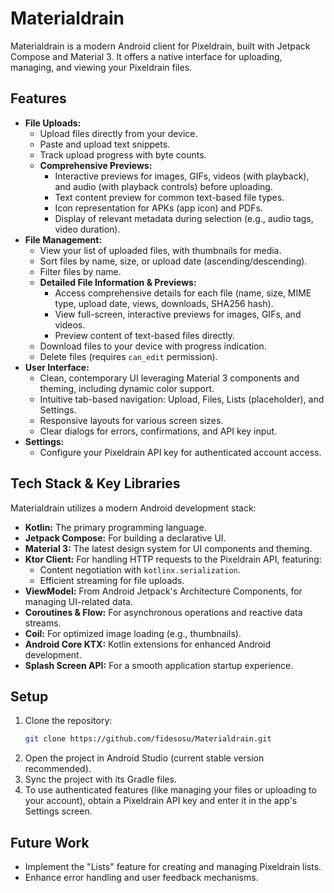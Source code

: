 # Materialdrain

Materialdrain is a modern Android client for Pixeldrain, built with Jetpack Compose and Material 3. It offers a native interface for uploading, managing, and viewing your Pixeldrain files.

## Features

*   **File Uploads:**
    *   Upload files directly from your device.
    *   Paste and upload text snippets.
    *   Track upload progress with byte counts.
    *   **Comprehensive Previews:**
        *   Interactive previews for images, GIFs, videos (with playback), and audio (with playback controls) before uploading.
        *   Text content preview for common text-based file types.
        *   Icon representation for APKs (app icon) and PDFs.
        *   Display of relevant metadata during selection (e.g., audio tags, video duration).
*   **File Management:**
    *   View your list of uploaded files, with thumbnails for media.
    *   Sort files by name, size, or upload date (ascending/descending).
    *   Filter files by name.
    *   **Detailed File Information & Previews:**
        *   Access comprehensive details for each file (name, size, MIME type, upload date, views, downloads, SHA256 hash).
        *   View full-screen, interactive previews for images, GIFs, and videos.
        *   Preview content of text-based files directly.
    *   Download files to your device with progress indication.
    *   Delete files (requires `can_edit` permission).
*   **User Interface:**
    *   Clean, contemporary UI leveraging Material 3 components and theming, including dynamic color support.
    *   Intuitive tab-based navigation: Upload, Files, Lists (placeholder), and Settings.
    *   Responsive layouts for various screen sizes.
    *   Clear dialogs for errors, confirmations, and API key input.
*   **Settings:**
    *   Configure your Pixeldrain API key for authenticated account access.

## Tech Stack & Key Libraries

Materialdrain utilizes a modern Android development stack:

*   **Kotlin:** The primary programming language.
*   **Jetpack Compose:** For building a declarative UI.
*   **Material 3:** The latest design system for UI components and theming.
*   **Ktor Client:** For handling HTTP requests to the Pixeldrain API, featuring:
    *   Content negotiation with `kotlinx.serialization`.
    *   Efficient streaming for file uploads.
*   **ViewModel:** From Android Jetpack's Architecture Components, for managing UI-related data.
*   **Coroutines & Flow:** For asynchronous operations and reactive data streams.
*   **Coil:** For optimized image loading (e.g., thumbnails).
*   **Android Core KTX:** Kotlin extensions for enhanced Android development.
*   **Splash Screen API:** For a smooth application startup experience.

## Setup

1.  Clone the repository:
    ```bash
    git clone https://github.com/fidesosu/Materialdrain.git
    ```
2.  Open the project in Android Studio (current stable version recommended).
3.  Sync the project with its Gradle files.
4.  To use authenticated features (like managing your files or uploading to your account), obtain a Pixeldrain API key and enter it in the app's Settings screen.

## Future Work

*   Implement the "Lists" feature for creating and managing Pixeldrain lists.
*   Enhance error handling and user feedback mechanisms.
